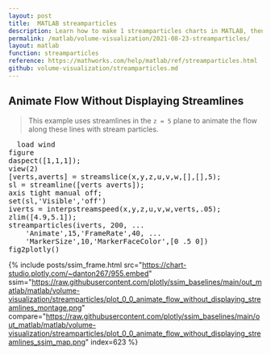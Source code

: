 ```yaml
---
layout: post
title:  MATLAB streamparticles
description: Learn how to make 1 streamparticles charts in MATLAB, then publish them to the Web with Plotly.
permalink: /matlab/volume-visualization/2021-08-23-streamparticles/
layout: matlab
function: streamparticles
reference: https://mathworks.com/help/matlab/ref/streamparticles.html
github: volume-visualization/streamparticles.md
---
```


## Animate Flow Without Displaying Streamlines

> This example uses streamlines in the `z = 5` plane to animate the flow along these lines with stream particles.

<pre class="mcode">
  load wind
figure
daspect([1,1,1]); 
view(2)
[verts,averts] = streamslice(x,y,z,u,v,w,[],[],5); 
sl = streamline([verts averts]);
axis tight manual off;
set(sl,'Visible','off')
iverts = interpstreamspeed(x,y,z,u,v,w,verts,.05);
zlim([4.9,5.1]);
streamparticles(iverts, 200, ...
    'Animate',15,'FrameRate',40, ...
    'MarkerSize',10,'MarkerFaceColor',[0 .5 0])
fig2plotly()
</pre>

{% include posts/ssim_frame.html 
  src="https://chart-studio.plotly.com/~danton267/955.embed" 
  ssim="https://raw.githubusercontent.com/plotly/ssim_baselines/main/out_matlab/matlab/volume-visualization/streamparticles/plot_0_0_animate_flow_without_displaying_streamlines_montage.png" 
  compare="https://raw.githubusercontent.com/plotly/ssim_baselines/main/out_matlab/matlab/volume-visualization/streamparticles/plot_0_0_animate_flow_without_displaying_streamlines_ssim_map.png" 
  index=623
%}



<!--------------------- EXAMPLE BREAK ------------------------->

